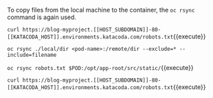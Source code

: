 To copy files from the local machine to the container, the ``oc rsync`` command is again used.

``curl https://blog-myproject.[[HOST_SUBDOMAIN]]-80-[[KATACODA_HOST]].environments.katacoda.com/robots.txt``{{execute}}

```
oc rsync ./local/dir <pod-name>:/remote/dir --exclude=* --include=filename
```

``oc rsync robots.txt $POD:/opt/app-root/src/static/``{{execute}}

``curl https://blog-myproject.[[HOST_SUBDOMAIN]]-80-[[KATACODA_HOST]].environments.katacoda.com/robots.txt``{{execute}}

